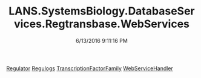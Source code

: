 ﻿---
title: LANS.SystemsBiology.DatabaseServices.Regtransbase.WebServices
date: 6/13/2016 9:11:16 PM
---

[Regulator](T-LANS.SystemsBiology.DatabaseServices.Regtransbase.WebServices.Regulator.html)
[Regulogs](T-LANS.SystemsBiology.DatabaseServices.Regtransbase.WebServices.Regulogs.html)
[TranscriptionFactorFamily](T-LANS.SystemsBiology.DatabaseServices.Regtransbase.WebServices.TranscriptionFactorFamily.html)
[WebServiceHandler](T-LANS.SystemsBiology.DatabaseServices.Regtransbase.WebServices.WebServiceHandler.html)
